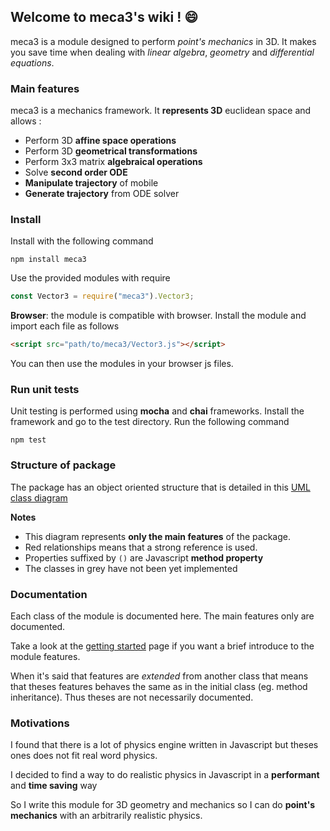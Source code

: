 ## Welcome to meca3's wiki ! :smile:

meca3 is a module designed to perform _point's mechanics_ in 3D. It makes you save time when dealing with _linear algebra_, _geometry_ and _differential equations_.

### Main features

meca3 is a mechanics framework. It **represents 3D** euclidean space and allows :

- Perform 3D **affine space operations** 
- Perform 3D **geometrical transformations**
- Perform 3x3 matrix **algebraical operations**
- Solve **second order ODE**
- **Manipulate trajectory** of mobile 
- **Generate trajectory** from ODE solver


### Install

Install with the following command
```
npm install meca3
```

Use the provided modules with require
```js
const Vector3 = require("meca3").Vector3;
```

**Browser**: the module is compatible with browser. Install the module and import each file as follows
```html
<script src="path/to/meca3/Vector3.js"></script>
```
You can then use the modules in your browser js files.

### Run unit tests
Unit testing is performed using **mocha** and **chai** frameworks. 
Install the framework and go to the test directory. Run the following command

```
npm test
``` 

### Structure of package

The package has an object oriented structure that is detailed in this [UML class diagram](https://www.lucidchart.com/documents/view/fc7489c5-a25e-426f-a0d8-7b27be15a3a5)

**Notes** 
- This diagram represents **only the main features** of the package.
- Red relationships means that a strong reference is used.
- Properties suffixed by `()` are Javascript **method property**
- The classes in grey have not been yet implemented

### Documentation

Each class of the module is documented here. The main features only are documented. 

Take a look at the [getting started](https://github.com/samiBendou/meca3/wiki/Getting-Started/) page if you want a brief introduce to the module features.

When it's said that features are _extended_ from another class that means that theses features behaves the same as in the initial class (eg. method inheritance). Thus theses are not  necessarily documented.

### Motivations

I found that there is a lot of physics engine written in Javascript but theses ones does not fit real word physics.

I decided to find a way to do realistic physics in Javascript in a **performant** and **time saving** way

So I write this module for 3D geometry and mechanics so I can do **point's mechanics** with an arbitrarily realistic physics.

